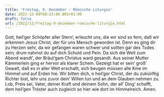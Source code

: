 ```yaml
---
title: 'Freitag, 9. Dezember : Römische Liturgie'
date: 2022-12-09T08:23:00.001+01:00
draft: false
url: /2022/12/freitag-9-dezember-romische-liturgie.html
---
```


Gott, heil’ger Schöpfer aller Stern’, erleucht uns, die wir sind so fern, daß wir erkennen Jesus Christ, der für uns Mensch geworden ist. Denn es ging dir zu Herzen sehr, da wir gefangen waren schwer und sollten gar des Todes sein; drum nahmst du auf dich Schuld und Pein. Da sich die Welt zum Abend wandt’, der Bräut’gam Christus ward gesandt. Aus seiner Mutter Kämmerlein ging er hervor als klarer Schein. Gezeigt hat er sein’ groß’ Gewalt, daß es in aller Welt erschallt, sich beugen müssen alle Knie im Himmel und auf Erden hie. Wir bitten dich, o heil’ger Christ, der du zukünftig Richter bist, lehr uns zuvor dein’ Willen tun und an dem Glauben nehmen zu. Lob, Preis sei, Vater, deiner Kraft und deinem Sohn, der all’ Ding’ schafft, dem heil’gen Tröster auch zugleich so hier wie dort im Himmelreich. Amen.
